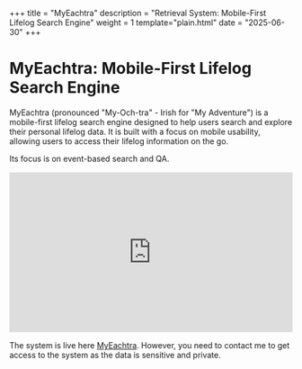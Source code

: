 +++
title = "MyEachtra"
description = "Retrieval System: Mobile-First Lifelog Search Engine"
weight = 1
template="plain.html"
date = "2025-06-30"
+++

# MyEachtra: Mobile-First Lifelog Search Engine

MyEachtra (pronounced "My-Och-tra" - Irish for "My Adventure")
is a mobile-first lifelog search engine designed to help users search and explore their personal lifelog data. It is built with a focus on mobile usability, allowing users to access their lifelog information on the go.

Its focus is on event-based search and QA.

<iframe width="640" height="360"
src="https://www.youtube.com/embed/rj5c6DMO5Ik" title="LSC25 - MyEachtra" frameborder="0" allow="accelerometer; autoplay; clipboard-write; encrypted-media; gyroscope; picture-in-picture" allowfullscreen
style="max-width: 100%; height: auto; aspect-ratio: 16/9; margin: 0 auto; display: block;
margin-bottom: 1rem; margin-top: 1rem; margin-left: auto; margin-right: auto;"
></iframe>

The system is live here [MyEachtra](https://mysceal.computing.dcu.ie/). However, you need to contact me to get access to the system as the data is sensitive and private.



